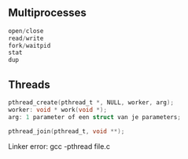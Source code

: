 ## Multiprocesses
```C
open/close
read/write
fork/waitpid
stat
dup
```

## Threads
```C
pthread_create(pthread_t *, NULL, worker, arg);
worker: void * work(void *);
arg: 1 parameter of een struct van je parameters;

pthread_join(pthread_t, void **);
```

Linker error: gcc -pthread file.c